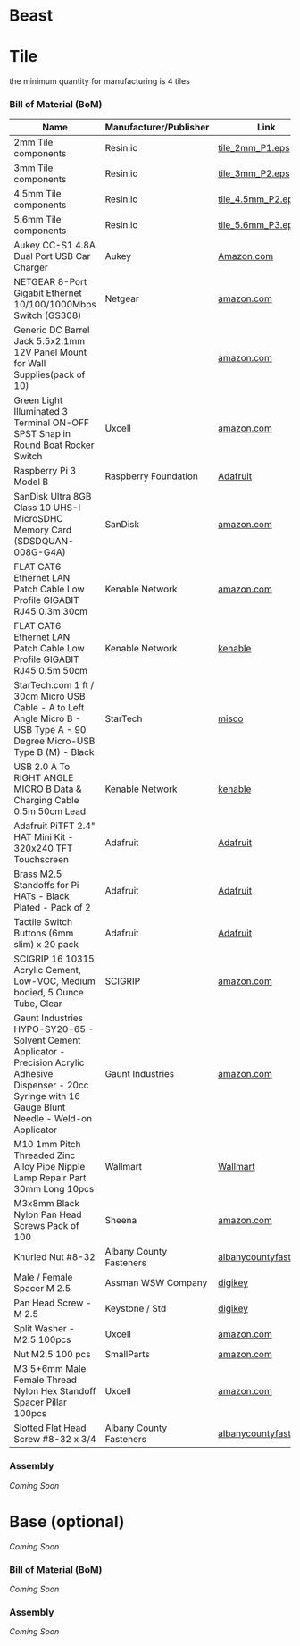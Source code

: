 # Beast

# Tile
the minimum quantity for manufacturing is 4 tiles

### Bill of Material (BoM)

Name | Manufacturer/Publisher | Link | Qty
------------ | ------------- | ------------ | -------------
2mm Tile components | Resin.io | [tile_2mm_P1.eps](https://github.com/resin-io/beast/blob/master/hardware/eps/tile_2mm_P1.eps?raw=true) | 1
3mm Tile components | Resin.io | [tile_3mm_P2.eps](https://github.com/resin-io/beast/blob/master/hardware/eps/tile_3mm_P2.eps?raw=true) | 4
4.5mm Tile components | Resin.io | [tile_4.5mm_P2.eps](https://github.com/resin-io/beast/blob/master/hardware/eps/tile_4.5mm_P2.eps?raw=true) | 1
5.6mm Tile components | Resin.io | [tile_5.6mm_P3.eps](https://github.com/resin-io/beast/blob/master/hardware/eps/tile_5.6mm_P3.eps?raw=true) | 2
Aukey CC-S1 4.8A Dual Port USB Car Charger | Aukey | [Amazon.com](https://www.amazon.com/Aukey-CC-S1-4-8A-Dual-Charger/dp/B00M6QODH2/) | 12
NETGEAR 8-Port Gigabit Ethernet 10/100/1000Mbps Switch (GS308) | Netgear | [amazon.com](https://www.amazon.com/NETGEAR-Gigabit-Ethernet-1000Mbps-GS308/dp/B00KFD0SEA/) | 4
Generic DC Barrel Jack 5.5x2.1mm 12V Panel Mount for Wall Supplies(pack of 10) | | [amazon.com](https://www.amazon.com/Generic-Barrel-5-5x2-1mm-Panel-Supplies/dp/B00OE6A1J6/) | 1
Green Light Illuminated 3 Terminal ON-OFF SPST Snap in Round Boat Rocker Switch | Uxcell | [amazon.com](https://www.amazon.com/uxcell®-Illuminated-Terminal-Rocker-Switch/dp/B0084220CM/) | 4
Raspberry Pi 3 Model B | Raspberry Foundation | [Adafruit](https://www.adafruit.com/products/3055) | 24
SanDisk Ultra 8GB Class 10 UHS-I MicroSDHC Memory Card (SDSDQUAN-008G-G4A) | SanDisk | [amazon.com](https://www.amazon.com/SanDisk-MicroSDHC-Standard-Packaging-SDSDQUAN-008G-G4A/dp/B00M55C0VU/) | 24
FLAT CAT6 Ethernet LAN Patch Cable Low Profile GIGABIT RJ45 0.3m 30cm | Kenable Network | [amazon.com](http://www.kenable.co.uk/product_info.php?products_id=7970) | 16
FLAT CAT6 Ethernet LAN Patch Cable Low Profile GIGABIT RJ45 0.5m 50cm | Kenable Network | [kenable](http://www.kenable.co.uk/product_info.php?products_id=7260) | 8
StarTech.com 1 ft / 30cm Micro USB Cable - A to Left Angle Micro B - USB Type A - 90 Degree Micro-USB Type B (M) - Black | StarTech | [misco](http://www.misco.co.uk/product/198355/StarTech-com-1-ft-30cm-Micro-USB-Cable-A-to-Left-Angle-Micro-B-USB-Type-A-90-Degree-Micro-USB-Type-B-M-Black) | 8
USB 2.0 A To RIGHT ANGLE MICRO B Data & Charging Cable 0.5m 50cm Lead | Kenable Network | [kenable](http://www.kenable.co.uk/product_info.php?products_id=7239) | 16
Adafruit PiTFT 2.4" HAT Mini Kit - 320x240 TFT Touchscreen | Adafruit | [Adafruit](https://www.adafruit.com/products/2455) | 24
Brass M2.5 Standoffs for Pi HATs - Black Plated - Pack of 2 | Adafruit | [Adafruit](https://www.adafruit.com/products/2336) | 24
Tactile Switch Buttons (6mm slim) x 20 pack | Adafruit | [Adafruit](https://www.adafruit.com/products/1489) | 1
SCIGRIP 16 10315 Acrylic Cement, Low-VOC, Medium bodied, 5 Ounce Tube, Clear | SCIGRIP | [amazon.com](https://www.amazon.com/SCIGRIP-10315-Acrylic-Cement-Low-VOC/dp/B003HNFLMY/) | 1
Gaunt Industries HYPO-SY20-65 - Solvent Cement Applicator - Precision Acrylic Adhesive Dispenser - 20cc Syringe with 16 Gauge Blunt Needle - Weld-on Applicator | Gaunt Industries | [amazon.com](https://www.amazon.com/Gaunt-Industries-HYPO-SY20-65-Applicator-Weld-/dp/B00GPT1QNU/) | 1
M10 1mm Pitch Threaded Zinc Alloy Pipe Nipple Lamp Repair Part 30mm Long 10pcs | Wallmart | [Wallmart](http://www.walmart.com/ip/M10-1mm-Pitch-Threaded-Zinc-Alloy-Pipe-Nipple-Lamp-Repair-Part-30mm-Long-10pcs/51231100) | 2
M3x8mm Black Nylon Pan Head Screws Pack of 100 | Sheena | [amazon.com](https://www.amazon.com/M3x8mm-Black-Nylon-Head-Screws/dp/B00O1S4ZEY/) | 1
Knurled Nut  #8-32 | Albany County Fasteners | [albanycountyfasteners](http://www.albanycountyfasteners.com/Brass-Knurled-Thumb-Nut-p/122000.htm) | 16
Male / Female Spacer M 2.5 | Assman WSW Company | [digikey](http://www.digikey.com/product-detail/en/assmann-wsw-components/V6622A/AE10795-ND/3511496) | 96
Pan Head Screw - M 2.5 | Keystone / Std | [digikey](http://www.digikey.com/product-search/en?keywords=keyston%2029300) | 96
Split Washer - M2.5 100pcs | Uxcell | [amazon.com](https://www.amazon.com/Stainless-Spring-Washers-Spacer-100pcs/dp/B014IF90YE/ref=sr_1_1?ie=UTF8&qid=1470329400&sr=8-1&keywords=m2.5+split+washer) | 1
Nut M2.5 100 pcs | SmallParts | [amazon.com](https://www.amazon.com/Steel-Hex-M2-5-0-45-Threads-Pack/dp/B000NBIHEW/ref=sr_1_1?ie=UTF8&qid=1470329547&sr=8-1&keywords=m2.5+nut) | 1
M3 5+6mm Male Female Thread Nylon Hex Standoff Spacer Pillar 100pcs | Uxcell | [amazon.com](https://www.amazon.com/uxcell®-Female-Thread-Standoff-Spacer/dp/B013G1NJO8/) | 1
Slotted Flat Head Screw #8-32 x 3/4 | Albany County Fasteners | [albanycountyfasteners](http://www.albanycountyfasteners.com/Slotted-Flat-Head-Machine-Screw-Solid-Brass-8-32-p/1013-10005.htm) | 16

### Assembly

_Coming Soon_


# Base (optional)

_Coming Soon_

### Bill of Material (BoM)

_Coming Soon_

### Assembly

_Coming Soon_
